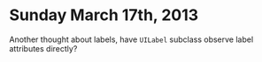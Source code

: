 Sunday March 17th, 2013
=======================

Another thought about labels, have `UILabel` subclass observe label attributes directly?

